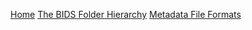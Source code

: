 [Home](https://github.com/INCF/bids-starter-kit/wiki)
[The BIDS Folder Hierarchy](The-BIDS-folder-hierarchy)
[Metadata File Formats](Metadata-file-formats)